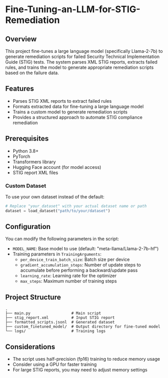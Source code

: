 # Fine-Tuning-an-LLM-for-STIG-Remediation

## Overview
This project fine-tunes a large language model (specifically Llama-2-7b) to generate remediation scripts for failed Security Technical Implementation Guide (STIG) tests. The system parses XML STIG reports, extracts failed rules, and trains the model to generate appropriate remediation scripts based on the failure data.

## Features
- Parses STIG XML reports to extract failed rules
- Formats extracted data for fine-tuning a large language model
- Trains a custom model to generate remediation scripts
- Provides a structured approach to automate STIG compliance remediation

## Prerequisites
- Python 3.8+
- PyTorch
- Transformers library
- Hugging Face account (for model access)
- STIG report XML files

### Custom Dataset
To use your own dataset instead of the default:
```python
# Replace "your_dataset" with your actual dataset name or path
dataset = load_dataset("path/to/your/dataset")
```

## Configuration
You can modify the following parameters in the script:

- `MODEL_NAME`: Base model to use (default: "meta-llama/Llama-2-7b-hf")
- Training parameters in `TrainingArguments`:
  - `per_device_train_batch_size`: Batch size per device
  - `gradient_accumulation_steps`: Number of update steps to accumulate before performing a backward/update pass
  - `learning_rate`: Learning rate for the optimizer
  - `max_steps`: Maximum number of training steps

## Project Structure
```
.
├── main.py                  # Main script
├── stig_report.xml          # Input STIG report
├── formatted_scripts.jsonl  # Generated dataset
├── custom_finetuned_model/  # Output directory for fine-tuned model
└── logs/                    # Training logs
```

## Considerations
- The script uses half-precision (fp16) training to reduce memory usage
- Consider using a GPU for faster training
- For large STIG reports, you may need to adjust memory settings

